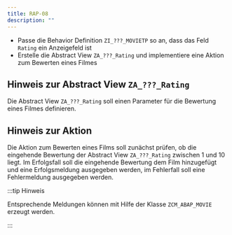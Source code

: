 ```yaml
---
title: RAP-08
description: ""
---
```


- Passe die Behavior Definition `ZI_???_MOVIETP` so an, dass das Feld `Rating` ein Anzeigefeld ist
- Erstelle die Abstract View `ZA_???_Rating` und implementiere eine Aktion zum Bewerten eines Filmes

## Hinweis zur Abstract View `ZA_???_Rating`

Die Abstract View `ZA_???_Rating` soll einen Parameter für die Bewertung eines Filmes definieren.

## Hinweis zur Aktion

Die Aktion zum Bewerten eines Films soll zunächst prüfen, ob die eingehende Bewertung der Abstract View `ZA_???_Rating` zwischen 1 und 10 liegt. Im Erfolgsfall soll die eingehende Bewertung dem Film hinzugefügt und eine Erfolgsmeldung ausgegeben werden, im Fehlerfall soll eine Fehlermeldung ausgegeben werden.

:::tip Hinweis

Entsprechende Meldungen können mit Hilfe der Klasse `ZCM_ABAP_MOVIE` erzeugt werden.

:::

